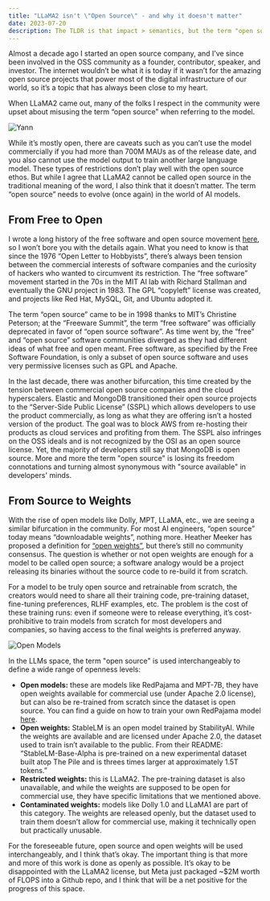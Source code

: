 ```yaml
---
title: "LLaMA2 isn't \"Open Source\" - and why it doesn't matter"
date: 2023-07-20
description: The TLDR is that impact > semantics, but the term "open source" shouldn't be hijacked  
---
```


Almost a decade ago I started an open source company, and I’ve since been involved in the OSS community as a founder, contributor, speaker, and investor. The internet wouldn’t be what it is today if it wasn’t for the amazing open source projects that power most of the digital infrastructure of our world, so it’s a topic that has always been close to my heart. 

When LLaMA2 came out, many of the folks I respect in the community were upset about misusing the term “open source” when referring to the model. 

![Yann](/images/yann.png)

While it’s mostly open, there are caveats such as you can’t use the model commercially if you had more than 700M MAUs as of the release date, and you also cannot use the model output to train another large language model. These types of restrictions don’t play well with the open source ethos. But while I agree that LLaMA2 cannot be called open source in the traditional meaning of the word, I also think that it doesn’t matter. The term “open source” needs to evolve (once again) in the world of AI models.

## From Free to Open

I wrote a long history of the free software and open source movement [here](https://www.alessiofanelli.com/blog/history-of-open-source-licensing), so I won’t bore you with the details again. What you need to know is that since the 1976 “Open Letter to Hobbyists”, there’s always been tension between the commercial interests of software companies and the curiosity of hackers who wanted to circumvent its restriction. The “free software” movement started in the 70s in the MIT AI lab with Richard Stallman and eventually the GNU project in 1983. The GPL “copyleft” license was created, and projects like Red Hat, MySQL, Git, and Ubuntu adopted it. 

The term “open source” came to be in 1998 thanks to MIT’s Christine Peterson; at the “Freeware Summit”, the term “free software” was officially deprecated in favor of “open source software”. As time went by, the “free” and “open source” software communities diverged as they had different ideas of what free and open meant. Free software, as specified by the Free Software Foundation, is only a subset of open source software and uses very permissive licenses such as GPL and Apache. 

In the last decade, there was another bifurcation, this time created by the tension between commercial open source companies and the cloud hyperscalers. Elastic and MongoDB transitioned their open source projects to the “Server-Side Public License” (SSPL) which allows developers to use the product commercially, as long as what they are offering isn’t a hosted version of the product. The goal was to block AWS from re-hosting their products as cloud services and profiting from them. The SSPL also infringes on the OSS ideals and is not recognized by the OSI as an open source license. Yet, the majority of developers still say that MongoDB is open source. More and more the term "open source" is losing its freedom connotations and turning almost synonymous with "source available" in developers' minds.

## From Source to Weights

With the rise of open models like Dolly, MPT, LLaMA, etc., we are seeing a similar bifurcation in the community. For most AI engineers, “open source” today means “downloadable weights”, nothing more. Heather Meeker has proposed a definition for [“open weights”](https://github.com/Open-Weights/Definition), but there’s still no community consensus. The question is whether or not open weights are enough for a model to be called open source; a software analogy would be a project releasing its binaries without the source code to re-build it from scratch. 

For a model to be truly open source and retrainable from scratch, the creators would need to share all their training code, pre-training dataset, fine-tuning preferences, RLHF examples, etc. The problem is the cost of these training runs: even if someone were to release everything, it’s cost-prohibitive to train models from scratch for most developers and companies, so having access to the final weights is preferred anyway. 

![Open Models](/images/open-models.png)

In the LLMs space, the term "open source" is used interchangeably to define a wide range of openness levels:

- **Open models:** these are models like RedPajama and MPT-7B, they have open weights available for commercial use (under Apache 2.0 license), but can also be re-trained from scratch since the dataset is open source. You can find a guide on how to train your own RedPajama model [here](https://github.com/Lightning-AI/lit-llama/blob/main/howto/train_redpajama.md). 
- **Open weights:** StableLM is an open model trained by StabilityAI. While the weights are available and are licensed under Apache 2.0, the dataset used to train isn’t available to the public. From their README: “StableLM-Base-Alpha is pre-trained on a new experimental dataset built atop The Pile and is threes times larger at approximately 1.5T tokens.”
- **Restricted weights:** this is LLaMA2. The pre-training dataset is also unavailable, and while the weights are supposed to be open for commercial use, they have specific limitations that we mentioned above.     
- **Contaminated weights:** models like Dolly 1.0 and LLaMA1 are part of this category. The weights are released openly, but the dataset used to train them doesn’t allow for commercial use, making it technically open but practically unusable. 

For the foreseeable future, open source and open weights will be used interchangeably, and I think that’s okay. The important thing is that more and more of this work is done as openly as possible. It’s okay to be disappointed with the LLaMA2 license, but Meta just packaged ~$2M worth of FLOPS into a Github repo, and I think that will be a net positive for the progress of this space. 